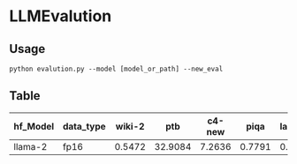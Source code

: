# LLMEvalution

## Usage
```
python evalution.py --model [model_or_path] --new_eval
```

## Table
| hf_Model   | data_type |  wiki-2  |  ptb    |  c4-new |  piqa   | lambada | hellaswag | mmlu  |
|----------|-----------|----------|---------|---------|---------|---------|-----------|-------|
| llama-2  |   fp16    | 0.5472   | 32.9084 | 7.2636  | 0.7791  | 0.8891  | 0.5156     | TODO  |
